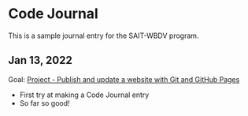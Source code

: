 # Code Journal
This is a sample journal entry for the SAIT-WBDV program.

## Jan 13, 2022
Goal: [Project - Publish and update a website with Git and GitHub Pages](https://gist.github.com/acidtone/47cb2768acdd42e84ba2ef8229427983)
- First try at making a Code Journal entry
- So far so good!

